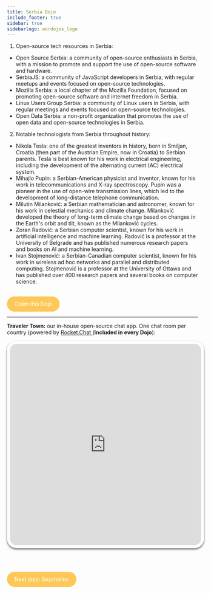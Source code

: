 ```yaml
---
title: Serbia Dojo
include_footer: true
sidebar: true
sidebarlogo: wordojos_logo
---
```


1.  Open-source tech resources in Serbia:

*   Open Source Serbia: a community of open-source enthusiasts in Serbia, with a mission to promote and support the use of open-source software and hardware.
*   SerbiaJS: a community of JavaScript developers in Serbia, with regular meetups and events focused on open-source technologies.
*   Mozilla Serbia: a local chapter of the Mozilla Foundation, focused on promoting open-source software and internet freedom in Serbia.
*   Linux Users Group Serbia: a community of Linux users in Serbia, with regular meetings and events focused on open-source technologies.
*   Open Data Serbia: a non-profit organization that promotes the use of open data and open-source technologies in Serbia.

2.  Notable technologists from Serbia throughout history:

*   Nikola Tesla: one of the greatest inventors in history, born in Smiljan, Croatia (then part of the Austrian Empire, now in Croatia) to Serbian parents. Tesla is best known for his work in electrical engineering, including the development of the alternating current (AC) electrical system.
*   Mihajlo Pupin: a Serbian-American physicist and inventor, known for his work in telecommunications and X-ray spectroscopy. Pupin was a pioneer in the use of open-wire transmission lines, which led to the development of long-distance telephone communication.
*   Milutin Milanković: a Serbian mathematician and astronomer, known for his work in celestial mechanics and climate change. Milanković developed the theory of long-term climate change based on changes in the Earth's orbit and tilt, known as the Milanković cycles.
*   Zoran Radović: a Serbian computer scientist, known for his work in artificial intelligence and machine learning. Radović is a professor at the University of Belgrade and has published numerous research papers and books on AI and machine learning.
*   Ivan Stojmenović: a Serbian-Canadian computer scientist, known for his work in wireless ad hoc networks and parallel and distributed computing. Stojmenović is a professor at the University of Ottawa and has published over 400 research papers and several books on computer science.

<br>
<html>
  <head>
    <style>
      .button {
        display: inline-block;
        padding: 20px 20px;
        text-align: center;
        text-decoration: none;
        color: #ffffff;
        background-color: #FDC858;
        border-radius: 33px;
        outline: none;
        line-height:  0%;
      }
    </style>
  </head>
  <body>
    <a class="button" href="https://blog.workdojos.com/Serbia" target="_blank">Claim this Dojo</a>
  </body>
</html>
<br>

---


**Traveler Town:**   our in-house open-source chat app.  One chat room per country (powered by <a href="https://rocket.chat" >Rocket.Chat </a>  (**Included in every Dojo**):  

<iframe src="https://chat.traveler.town/channel/Serbia" style="width: 100%;height: 530px;padding: 8px; box-shadow: 0 3px 5px rgba(0,0,0,.6);border-radius: 25px;overflow: hidden;border: none;" align="middle"></iframe>


<br><br>

<html>
  <head>
    <style>
      .button {
        display: inline-block;
        padding: 20px 20px;
        text-align: center;
        text-decoration: none;
        color: #ffffff;
        background-color: #FDC858;
        border-radius: 33px;
        outline: none;
        line-height:  %;
      }
    </style>
  </head>
  <body>
    <a class="button" href="https://workdojos.com/Seychelles">Next dojo:  Seychelles</a>
  </body>
</html>